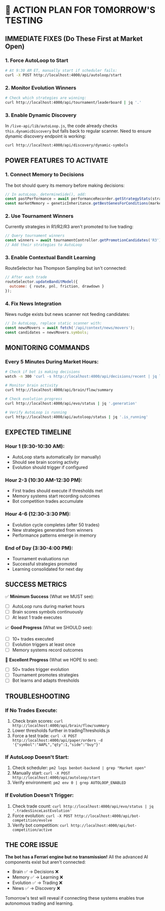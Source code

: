# 🎯 ACTION PLAN FOR TOMORROW'S TESTING

## IMMEDIATE FIXES (Do These First at Market Open)

### 1. Force AutoLoop to Start
```bash
# At 9:30 AM ET, manually start if scheduler fails:
curl -X POST http://localhost:4000/api/autoloop/start
```

### 2. Monitor Evolution Winners
```bash
# Check which strategies are winning:
curl http://localhost:4000/api/tournament/leaderboard | jq '.'
```

### 3. Enable Dynamic Discovery
In `/live-api/lib/autoLoop.js`, the code already checks `this.dynamicDiscovery` but falls back to regular scanner. Need to ensure dynamic discovery endpoint is working:
```bash
curl http://localhost:4000/api/discovery/dynamic-symbols
```

## POWER FEATURES TO ACTIVATE

### 1. **Connect Memory to Decisions**
The bot should query its memory before making decisions:
```javascript
// In autoLoop._determineSide(), add:
const pastPerformance = await performanceRecorder.getStrategyStats(strategyId);
const marketMemory = geneticInheritance.getBestGenesForConditions(marketConditions);
```

### 2. **Use Tournament Winners**
Currently strategies in R1/R2/R3 aren't promoted to live trading:
```javascript
// Query tournament winners
const winners = await tournamentController.getPromotionCandidates('R3');
// Add their strategies to AutoLoop
```

### 3. **Enable Contextual Bandit Learning**
RouteSelector has Thompson Sampling but isn't connected:
```javascript
// After each trade
routeSelector.updateBanditModel({
  outcome: { route, pnl, friction, drawdown }
});
```

### 4. **Fix News Integration**
News nudge exists but news scanner not feeding candidates:
```javascript
// In AutoLoop, replace static scanner with:
const newsMovers = await fetch('/api/context/news/movers');
const candidates = newsMovers.symbols;
```

## MONITORING COMMANDS

### Every 5 Minutes During Market Hours:
```bash
# Check if bot is making decisions
watch -n 300 'curl -s http://localhost:4000/api/decisions/recent | jq length'

# Monitor brain activity
curl http://localhost:4000/api/brain/flow/summary

# Check evolution progress
curl http://localhost:4000/api/evo/status | jq '.generation'

# Verify AutoLoop is running
curl http://localhost:4000/api/autoloop/status | jq '.is_running'
```

## EXPECTED TIMELINE

### Hour 1 (9:30-10:30 AM):
- AutoLoop starts automatically (or manually)
- Should see brain scoring activity
- Evolution should trigger if configured

### Hour 2-3 (10:30 AM-12:30 PM):
- First trades should execute if thresholds met
- Memory systems start recording outcomes
- Bot competition trades accumulate

### Hour 4-6 (12:30-3:30 PM):
- Evolution cycle completes (after 50 trades)
- New strategies generated from winners
- Performance patterns emerge in memory

### End of Day (3:30-4:00 PM):
- Tournament evaluations run
- Successful strategies promoted
- Learning consolidated for next day

## SUCCESS METRICS

✅ **Minimum Success** (What we MUST see):
- [ ] AutoLoop runs during market hours
- [ ] Brain scores symbols continuously
- [ ] At least 1 trade executes

📈 **Good Progress** (What we SHOULD see):
- [ ] 10+ trades executed
- [ ] Evolution triggers at least once
- [ ] Memory systems record outcomes

🚀 **Excellent Progress** (What we HOPE to see):
- [ ] 50+ trades trigger evolution
- [ ] Tournament promotes strategies
- [ ] Bot learns and adapts thresholds

## TROUBLESHOOTING

### If No Trades Execute:
1. Check brain scores: `curl http://localhost:4000/api/brain/flow/summary`
2. Lower thresholds further in tradingThresholds.js
3. Force a test trade: `curl -X POST http://localhost:4000/api/paper/orders -d '{"symbol":"AAPL","qty":1,"side":"buy"}'`

### If AutoLoop Doesn't Start:
1. Check scheduler: `pm2 logs benbot-backend | grep "Market open"`
2. Manually start: `curl -X POST http://localhost:4000/api/autoloop/start`
3. Verify environment: `pm2 env 0 | grep AUTOLOOP_ENABLED`

### If Evolution Doesn't Trigger:
1. Check trade count: `curl http://localhost:4000/api/evo/status | jq '.tradesSinceLastEvolution'`
2. Force evolution: `curl -X POST http://localhost:4000/api/bot-competition/evolve`
3. Verify bot competition: `curl http://localhost:4000/api/bot-competition/active`

## THE CORE ISSUE

**The bot has a Ferrari engine but no transmission!** All the advanced AI components exist but aren't connected:
- Brain ✅ → Decisions ❌
- Memory ✅ → Learning ❌  
- Evolution ✅ → Trading ❌
- News ✅ → Discovery ❌

Tomorrow's test will reveal if connecting these systems enables true autonomous trading and learning.

